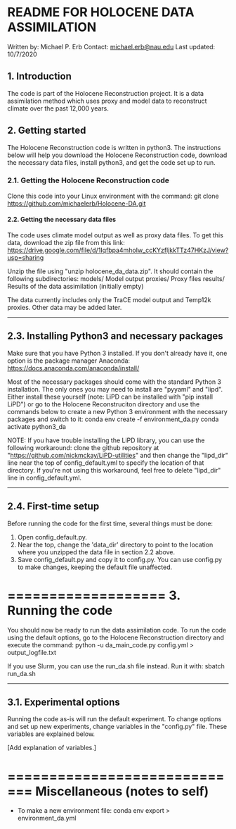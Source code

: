 # README FOR HOLOCENE DATA ASSIMILATION
Written by:   Michael P. Erb
Contact:      michael.erb@nau.edu
Last updated: 10/7/2020

## 1. Introduction

The code is part of the Holocene Reconstruction project.  It is a data assimilation method which uses proxy and model data to reconstruct climate over the past 12,000 years.

## 2. Getting started

The Holocene Reconstruction code is written in python3.  The instructions below will help you download the Holocene Reconstruction code, download the necessary data files, install python3, and get the code set up to run.

### 2.1. Getting the Holocene Reconstruction code

Clone this code into your Linux environment with the command:
    git clone https://github.com/michaelerb/Holocene-DA.git

#### 2.2. Getting the necessary data files

The code uses climate model output as well as proxy data files.  To get
this data, download the zip file from this link:
   https://drive.google.com/file/d/1Iqfbpa4mhoIw_ccKYzfljkkTTz47HKzJ/view?usp=sharing

Unzip the file using "unzip holocene_da_data.zip".  It should contain
the following subdirectories:
   models/   Model output
   proxies/  Proxy files
   results/  Results of the data assimilation (initially empty)

The data currently includes only the TraCE model output and Temp12k
proxies.  Other data may be added later.

  ----------------------------------------------
  2.3. Installing Python3 and necessary packages
  ----------------------------------------------

Make sure that you have Python 3 installed.  If you don't already have it,
one option is the package manager Anaconda:
   https://docs.anaconda.com/anaconda/install/

Most of the necessary packages should come with the standard Python 3
installation.  The only ones you may need to install are "pyyaml" and
"lipd".  Either install these yourself (note: LiPD can be installed with
"pip install LiPD") or go to the Holocene Reconstruciton directory and use
the commands below to create a new Python 3 environment with the necessary
packages and switch to it:
   conda env create -f environment_da.py
   conda activate python3_da

NOTE: If you have trouble installing the LiPD library, you can use the
following workaround: clone the github repository at
"https://github.com/nickmckay/LiPD-utilities" and then change the
"lipd_dir" line near the top of config_default.yml to specify the location
of that directory.  If you're not using this workaround, feel free to
delete "lipd_dir" line in config_default.yml.

  ---------------------
  2.4. First-time setup
  ---------------------

Before running the code for the first time, several things must be done:
 1. Open config_default.py.
 2. Near the top, change the 'data_dir' directory to point to the
    location where you unzipped the data file in section 2.2 above.
 3. Save config_default.py and copy it to config.py.  You can use config.py
    to make changes, keeping the default file unaffected.

===================
3. Running the code
===================

You should now be ready to run the data assimilation code.  To run the
code using the default options, go to the Holocene Reconstruction
directory and execute the command:
    python -u da_main_code.py config.yml > output_logfile.txt

If you use Slurm, you can use the run_da.sh file instead.  Run it with:
    sbatch run_da.sh

  -------------------------
  3.1. Experimental options
  -------------------------

Running the code as-is will run the default experiment.  To change options
and set up new experiments, change variables in the "config.py" file.
These variables are explained below.

[Add explanation of variables.]

=============================
Miscellaneous (notes to self)
=============================

 - To make a new environment file: conda env export > environment_da.yml


